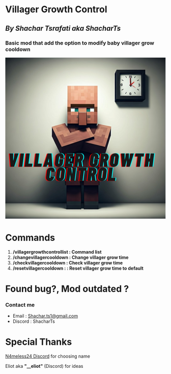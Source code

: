 # **Villager Growth Control**
## _**By Shachar Tsrafati aka ShacharTs**_
### **Basic mod that add the option to modify baby villager grow cooldown**

![Logo.png](Logo.png)

**Commands**
======

1. **/villagergrowthcontrollist : Command list**
2. **/changevillagercooldown  : Change villager grow time**
3. **/checkvillagercooldown : Check villager grow time**
4. **/resetvillagercooldown : : Reset villager grow time to default**


# Found bug?, Mod outdated ?
### Contact me

* Email : Shachar.ts1@gmail.com
* Discord : ShacharTs

Special Thanks
=
[N4meless24 Discord](https://discord.com/invite/vuen7NYsCA) for choosing name

Eliot aka  __**"__eliot"**__ (Discord) for ideas
